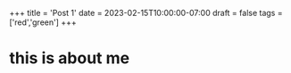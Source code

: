 +++
title = 'Post 1'
date = 2023-02-15T10:00:00-07:00
draft = false
tags = ['red','green']
+++

# this is about me 